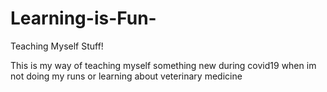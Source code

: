 # Learning-is-Fun-
Teaching Myself Stuff! 

This is my way of teaching myself something new during covid19 when im not doing my runs or learning about veterinary medicine 
